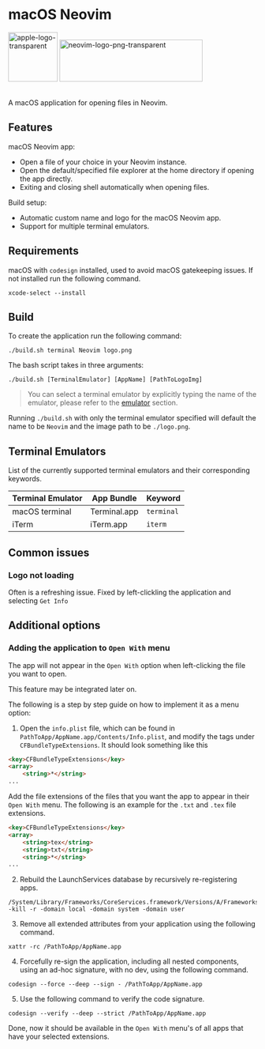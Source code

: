 # macOS Neovim

<img src="https://github.com/user-attachments/assets/5ad505fd-2a86-4a59-80bc-cac4b697f6d6" alt="apple-logo-transparent" width="100" height="100">  
<img src="https://github.com/user-attachments/assets/593d1812-c3d8-472e-a130-01544de09a83" alt="neovim-logo-png-transparent" width="290" height="85">

\
A macOS application for opening files in Neovim.

## Features

macOS Neovim app:
- Open a file of your choice in your Neovim instance.
- Open the default/specified file explorer at the home directory if opening the app directly.
- Exiting and closing shell automatically when opening files.

Build setup:
- Automatic custom name and logo for the macOS Neovim app.
- Support for multiple terminal emulators.

## Requirements

macOS with ```codesign``` installed, used to avoid macOS gatekeeping issues. If not installed run the following command.
```console
xcode-select --install
```

## Build

To create the application run the following command:
```console
./build.sh terminal Neovim logo.png
```
The bash script takes in three arguments:
```console
./build.sh [TerminalEmulator] [AppName] [PathToLogoImg]
```
> You can select a terminal emulator by explicitly typing the name of the emulator, please refer to the [emulator](##terminal-emulators) section.

Running ```./build.sh``` with only the terminal emulator specified will default the name to be ```Neovim``` and the image path to be ```./logo.png```.

## Terminal Emulators

List of the currently supported terminal emulators and their corresponding keywords.

| Terminal Emulator | App Bundle  |  Keyword  |
|-------------------|----------|--------------|
| macOS terminal  | Terminal.app | ```terminal``` |
| iTerm             | iTerm.app   | ```iterm```    |


## Common issues

### Logo not loading

Often is a refreshing issue.
Fixed by left-clickling the application and selecting ```Get Info```

## Additional options

### Adding the application to ```Open With``` menu

The app will not appear in the ```Open With``` option when left-clicking the file you want to open.

This feature may be integrated later on.

The following is a step by step guide on how to implement it as a menu option:

1. Open the ```info.plist``` file, which can be found in ```PathToApp/AppName.app/Contents/Info.plist```, and modify the tags under ```CFBundleTypeExtensions```. It should look something like this
```html
<key>CFBundleTypeExtensions</key>
<array>
    <string>*</string>
...
```

Add the file extensions of the files that you want the app to appear in their ```Open With``` menu. The following is an example for the ```.txt``` and ```.tex``` file extensions.
```html
<key>CFBundleTypeExtensions</key>
<array>
    <string>tex</string>
    <string>txt</string>
    <string>*</string>
...
```

2. Rebuild the LaunchServices database by recursively re-registering apps.
```console
/System/Library/Frameworks/CoreServices.framework/Versions/A/Frameworks/LaunchServices.framework/Versions/A/Support/lsregister -kill -r -domain local -domain system -domain user
```

3. Remove all extended attributes from your application using the following command.
```console
xattr -rc /PathToApp/AppName.app
```

4. Forcefully re-sign the application, including all nested components, using an ad-hoc signature, with no dev, using the following command.
```console
codesign --force --deep --sign - /PathToApp/AppName.app
```

5. Use the following command to verify the code signature.
```console
codesign --verify --deep --strict /PathToApp/AppName.app
```

Done, now it should be available in the ```Open With``` menu's of all apps that have your selected extensions.
